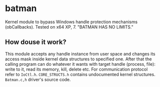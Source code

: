 # batman
Kernel module to bypass Windows handle protection mechanisms (obCallbacks). Tested on x64 XP, 7.
"BATMAN HAS NO LIMITS."

## How douse it work?
This module accepts any handle instance from user space and changes its access mask inside kernel data structures to specified one. After that the calling program can do whatever it wants with target handle (process, file): write to it, read its memory, kill, delete etc. For communication protocol refer to `IoCtl.h`. `CORE_STRUCTS.h` contains undocumented kernel structures. `Batman.c,h` driver's source code.
